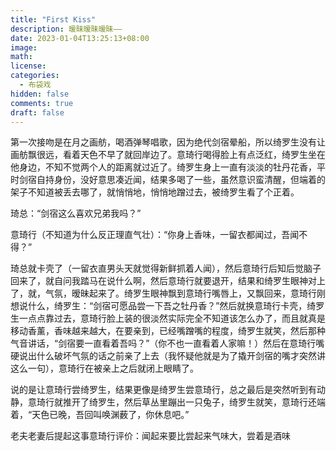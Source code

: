 ```yaml
---
title: "First Kiss"
description: 暧昧暧昧暧昧——
date: 2023-01-04T13:25:13+08:00
image: 
math: 
license: 
categories:
  - 布袋戏
hidden: false
comments: true
draft: false
---
```


第一次接吻是在月之画舫，喝酒弹琴唱歌，因为绝代剑宿晕船，所以绮罗生没有让画舫飘很远，看着天色不早了就回岸边了。意琦行喝得脸上有点泛红，绮罗生坐在他身边，不知不觉两个人的距离就过近了。绮罗生身上一直有淡淡的牡丹花香，平时剑宿自持身份，没好意思凑近闻，结果多喝了一些，虽然意识蛮清醒，但端着的架子不知道被丢去哪了，就悄悄地，悄悄地蹭过去，被绮罗生看了个正着。

琦总：“剑宿这么喜欢兄弟我吗？”

意琦行（不知道为什么反正理直气壮）：“你身上香味，一留衣都闻过，吾闻不得？”

琦总就卡壳了（一留衣直男头天就觉得新鲜抓着人闻），然后意琦行后知后觉脑子回来了，就自问我踏马在说什么啊，然后意琦行就要退开，结果和绮罗生眼神对上了，就，气氛，暧昧起来了。绮罗生眼神飘到意琦行嘴唇上，又飘回来，意琦行刚想说什么，绮罗生：“剑宿可愿品尝一下吾之牡丹香？”然后就换意琦行卡壳，绮罗生一点点靠过去，意琦行脸上装的很淡然实际完全不知道该怎么办了，而且就真是移动香薰，香味越来越大，在要亲到，已经嘴蹭嘴的程度，绮罗生就笑，然后那种气音讲话，“剑宿要一直看着吾吗？”（你不也一直看着人家嘛！）然后在意琦行嘴硬说出什么破坏气氛的话之前亲了上去（我怀疑他就是为了撬开剑宿的嘴才突然讲这么一句），意琦行在被亲上之后就闭上眼睛了。

说的是让意琦行尝绮罗生，结果更像是绮罗生尝意琦行，总之最后是突然听到有动静，意琦行就推开了绮罗生，然后草丛里蹦出一只兔子，绮罗生就笑，意琦行还端着，“天色已晚，吾回叫唤渊薮了，你休息吧。”

老夫老妻后提起这事意琦行评价：闻起来要比尝起来气味大，尝着是酒味
